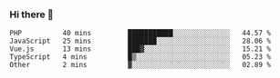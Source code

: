 ### Hi there 👋

<!--START_SECTION:waka-->

```text
PHP          40 mins         ███████████░░░░░░░░░░░░░░   44.57 %
JavaScript   25 mins         ███████░░░░░░░░░░░░░░░░░░   28.06 %
Vue.js       13 mins         ███▓░░░░░░░░░░░░░░░░░░░░░   15.21 %
TypeScript   4 mins          █▒░░░░░░░░░░░░░░░░░░░░░░░   05.23 %
Other        2 mins          ▓░░░░░░░░░░░░░░░░░░░░░░░░   02.89 %
```

<!--END_SECTION:waka-->

<!--
**Jonas-VanHaeken/Jonas-VanHaeken** is a ✨ _special_ ✨ repository because its `README.md` (this file) appears on your GitHub profile.

Here are some ideas to get you started:

- 🔭 I’m currently working on ...
- 🌱 I’m currently learning ...
- 👯 I’m looking to collaborate on ...
- 🤔 I’m looking for help with ...
- 💬 Ask me about ...
- 📫 How to reach me: ...
- 😄 Pronouns: ...
- ⚡ Fun fact: ...
-->
